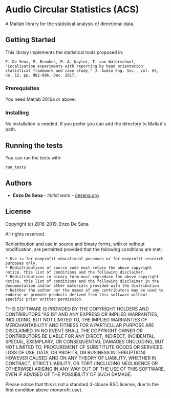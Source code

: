 # Audio Circular Statistics (ACS)

A Matlab library for the statistical analysis of directional data. 

## Getting Started

This library implements the statistical tools proposed in:
```
E. De Sena, M. Brookes, P. A. Naylor, T. van Waterschoot, "Localisation experiments with reporting by head orientation: statistical framework and case study," J. Audio Eng. Soc., vol. 65, no. 12, pp. 982-996, Dec. 2017.
```

### Prerequisites

You need Matlab 2016a or above.

### Installing

No installation is needed. If you prefer you can  add the directory to Matlab's path. 

## Running the tests

You can run the tests with:
```
run_tests
```



## Authors

* **Enzo De Sena** - *Initial work* - [desena.org](https://desena.org)

## License

Copyright (c) 2016-2019, Enzo De Sena

All rights reserved.

Redistribution and use in source and binary forms, with or without modification, are permitted provided that the following conditions are met:

    * Use is for nonprofit educational purposes or for nonprofit research purposes only.
    * Redistributions of source code must retain the above copyright notice, this list of conditions and the following disclaimer.
    * Redistributions in binary form must reproduce the above copyright notice, this list of conditions and the following disclaimer in the documentation and/or other materials provided with the distribution.
    * Neither the author nor the names of any contributors may be used to endorse or promote products derived from this software without specific prior written permission.

THIS SOFTWARE IS PROVIDED BY THE COPYRIGHT HOLDERS AND CONTRIBUTORS "AS IS" AND ANY EXPRESS OR IMPLIED WARRANTIES, INCLUDING, BUT NOT LIMITED TO, THE IMPLIED WARRANTIES OF MERCHANTABILITY AND FITNESS FOR A PARTICULAR PURPOSE ARE DISCLAIMED. IN NO EVENT SHALL THE COPYRIGHT OWNER OR CONTRIBUTORS BE LIABLE FOR ANY DIRECT, INDIRECT, INCIDENTAL, SPECIAL, EXEMPLARY, OR CONSEQUENTIAL DAMAGES (INCLUDING, BUT NOT LIMITED TO, PROCUREMENT OF SUBSTITUTE GOODS OR SERVICES; LOSS OF USE, DATA, OR PROFITS; OR BUSINESS INTERRUPTION) HOWEVER CAUSED AND ON ANY THEORY OF LIABILITY, WHETHER IN CONTRACT, STRICT LIABILITY, OR TORT (INCLUDING NEGLIGENCE OR OTHERWISE) ARISING IN ANY WAY OUT OF THE USE OF THIS SOFTWARE, EVEN IF ADVISED OF THE POSSIBILITY OF SUCH DAMAGE.

Please notice that this is not a standard 3-clause BSD license, due to the first condition above (nonprofit use).




